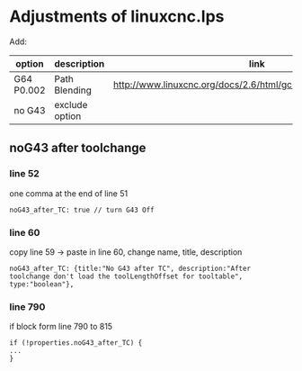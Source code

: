 # Adjustments of linuxcnc.lps

Add:

| option | description | link |
|---------|------------|------|
| G64 P0.002 | Path Blending | http://www.linuxcnc.org/docs/2.6/html/gcode/gcode.html#sec:G64 |
| no G43 | exclude option |  |

## noG43 after toolchange

### line 52
one comma at the end of line 51
```
noG43_after_TC: true // turn G43 Off
```

### line 60
copy line 59 -> paste in line 60, change name, title, description
```
noG43_after_TC: {title:"No G43 after TC", description:"After toolchange don't load the toolLengthOffset for tooltable", type:"boolean"},
```

### line 790
if block form line 790 to 815

```
if (!properties.noG43_after_TC) {
...
}
```
